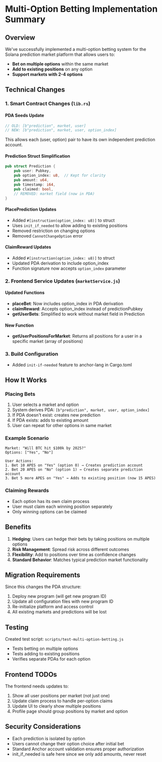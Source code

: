 # Multi-Option Betting Implementation Summary

## Overview
We've successfully implemented a multi-option betting system for the Solana prediction market platform that allows users to:
- **Bet on multiple options** within the same market
- **Add to existing positions** on any option
- **Support markets with 2-4 options**

## Technical Changes

### 1. Smart Contract Changes (`lib.rs`)

#### PDA Seeds Update
```rust
// OLD: [b"prediction", market, user]
// NEW: [b"prediction", market, user, option_index]
```
This allows each (user, option) pair to have its own independent prediction account.

#### Prediction Struct Simplification
```rust
pub struct Prediction {
    pub user: Pubkey,
    pub option_index: u8,  // Kept for clarity
    pub amount: u64,
    pub timestamp: i64,
    pub claimed: bool,
    // REMOVED: market field (now in PDA)
}
```

#### PlacePrediction Updates
- Added `#[instruction(option_index: u8)]` to struct
- Uses `init_if_needed` to allow adding to existing positions
- Removed restriction on changing options
- Removed `CannotChangeOption` error

#### ClaimReward Updates
- Added `#[instruction(option_index: u8)]` to struct
- Updated PDA derivation to include option_index
- Function signature now accepts `option_index` parameter

### 2. Frontend Service Updates (`marketService.js`)

#### Updated Functions
- **placeBet**: Now includes option_index in PDA derivation
- **claimReward**: Accepts option_index instead of predictionPubkey
- **getUserBets**: Simplified to work without market field in Prediction

#### New Function
- **getUserPositionsForMarket**: Returns all positions for a user in a specific market (array of positions)

### 3. Build Configuration
- Added `init-if-needed` feature to anchor-lang in Cargo.toml

## How It Works

### Placing Bets
1. User selects a market and option
2. System derives PDA: `[b"prediction", market, user, option_index]`
3. If PDA doesn't exist: creates new prediction
4. If PDA exists: adds to existing amount
5. User can repeat for other options in same market

### Example Scenario
```
Market: "Will BTC hit $100k by 2025?"
Options: ["Yes", "No"]

User Actions:
1. Bet 10 APES on "Yes" (option 0) → Creates prediction account
2. Bet 20 APES on "No" (option 1) → Creates separate prediction account
3. Bet 5 more APES on "Yes" → Adds to existing position (now 15 APES)
```

### Claiming Rewards
- Each option has its own claim process
- User must claim each winning position separately
- Only winning options can be claimed

## Benefits

1. **Hedging**: Users can hedge their bets by taking positions on multiple options
2. **Risk Management**: Spread risk across different outcomes
3. **Flexibility**: Add to positions over time as confidence changes
4. **Standard Behavior**: Matches typical prediction market functionality

## Migration Requirements

Since this changes the PDA structure:
1. Deploy new program (will get new program ID)
2. Update all configuration files with new program ID
3. Re-initialize platform and access control
4. All existing markets and predictions will be lost

## Testing

Created test script: `scripts/test-multi-option-betting.js`
- Tests betting on multiple options
- Tests adding to existing positions
- Verifies separate PDAs for each option

## Frontend TODOs

The frontend needs updates to:
1. Show all user positions per market (not just one)
2. Update claim process to handle per-option claims
3. Update UI to clearly show multiple positions
4. Profile page should group positions by market and option

## Security Considerations

- Each prediction is isolated by option
- Users cannot change their option choice after initial bet
- Standard Anchor account validation ensures proper authorization
- init_if_needed is safe here since we only add amounts, never reset 